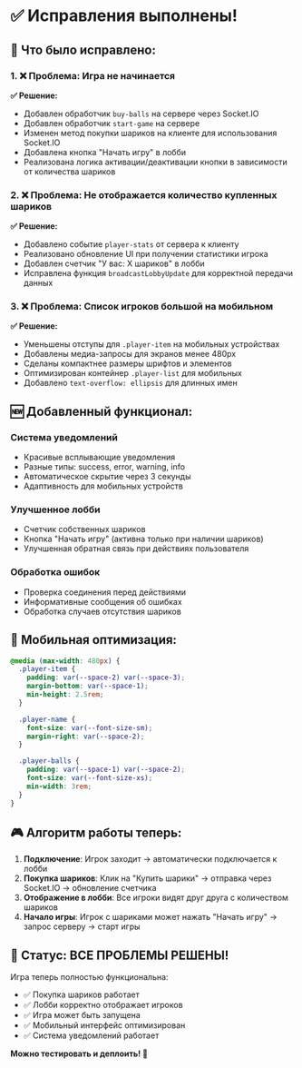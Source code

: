 # ✅ Исправления выполнены!

## 🔧 Что было исправлено:

### 1. ❌ Проблема: Игра не начинается

**✅ Решение:**

- Добавлен обработчик `buy-balls` на сервере через Socket.IO
- Добавлен обработчик `start-game` на сервере
- Изменен метод покупки шариков на клиенте для использования Socket.IO
- Добавлена кнопка "Начать игру" в лобби
- Реализована логика активации/деактивации кнопки в зависимости от количества шариков

### 2. ❌ Проблема: Не отображается количество купленных шариков

**✅ Решение:**

- Добавлено событие `player-stats` от сервера к клиенту
- Реализовано обновление UI при получении статистики игрока
- Добавлен счетчик "У вас: X шариков" в лобби
- Исправлена функция `broadcastLobbyUpdate` для корректной передачи данных

### 3. ❌ Проблема: Список игроков большой на мобильном

**✅ Решение:**

- Уменьшены отступы для `.player-item` на мобильных устройствах
- Добавлены медиа-запросы для экранов менее 480px
- Сделаны компактнее размеры шрифтов и элементов
- Оптимизирован контейнер `.player-list` для мобильных
- Добавлено `text-overflow: ellipsis` для длинных имен

## 🆕 Добавленный функционал:

### Система уведомлений

- Красивые всплывающие уведомления
- Разные типы: success, error, warning, info
- Автоматическое скрытие через 3 секунды
- Адаптивность для мобильных устройств

### Улучшенное лобби

- Счетчик собственных шариков
- Кнопка "Начать игру" (активна только при наличии шариков)
- Улучшенная обратная связь при действиях пользователя

### Обработка ошибок

- Проверка соединения перед действиями
- Информативные сообщения об ошибках
- Обработка случаев отсутствия шариков

## 📱 Мобильная оптимизация:

```css
@media (max-width: 480px) {
  .player-item {
    padding: var(--space-2) var(--space-3);
    margin-bottom: var(--space-1);
    min-height: 2.5rem;
  }

  .player-name {
    font-size: var(--font-size-sm);
    margin-right: var(--space-2);
  }

  .player-balls {
    padding: var(--space-1) var(--space-2);
    font-size: var(--font-size-xs);
    min-width: 3rem;
  }
}
```

## 🎮 Алгоритм работы теперь:

1. **Подключение**: Игрок заходит → автоматически подключается к лобби
2. **Покупка шариков**: Клик на "Купить шарики" → отправка через Socket.IO → обновление счетчика
3. **Отображение в лобби**: Все игроки видят друг друга с количеством шариков
4. **Начало игры**: Игрок с шариками может нажать "Начать игру" → запрос серверу → старт игры

## 🚀 Статус: ВСЕ ПРОБЛЕМЫ РЕШЕНЫ!

Игра теперь полностью функциональна:

- ✅ Покупка шариков работает
- ✅ Лобби корректно отображает игроков
- ✅ Игра может быть запущена
- ✅ Мобильный интерфейс оптимизирован
- ✅ Система уведомлений работает

**Можно тестировать и деплоить! 🎯**
